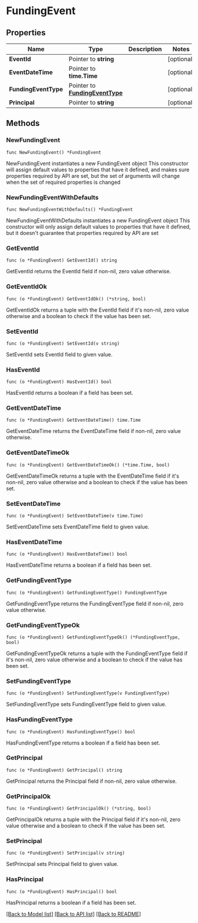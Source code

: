# FundingEvent

## Properties

Name | Type | Description | Notes
------------ | ------------- | ------------- | -------------
**EventId** | Pointer to **string** |  | [optional] 
**EventDateTime** | Pointer to **time.Time** |  | [optional] 
**FundingEventType** | Pointer to [**FundingEventType**](FundingEventType.md) |  | [optional] 
**Principal** | Pointer to **string** |  | [optional] 

## Methods

### NewFundingEvent

`func NewFundingEvent() *FundingEvent`

NewFundingEvent instantiates a new FundingEvent object
This constructor will assign default values to properties that have it defined,
and makes sure properties required by API are set, but the set of arguments
will change when the set of required properties is changed

### NewFundingEventWithDefaults

`func NewFundingEventWithDefaults() *FundingEvent`

NewFundingEventWithDefaults instantiates a new FundingEvent object
This constructor will only assign default values to properties that have it defined,
but it doesn't guarantee that properties required by API are set

### GetEventId

`func (o *FundingEvent) GetEventId() string`

GetEventId returns the EventId field if non-nil, zero value otherwise.

### GetEventIdOk

`func (o *FundingEvent) GetEventIdOk() (*string, bool)`

GetEventIdOk returns a tuple with the EventId field if it's non-nil, zero value otherwise
and a boolean to check if the value has been set.

### SetEventId

`func (o *FundingEvent) SetEventId(v string)`

SetEventId sets EventId field to given value.

### HasEventId

`func (o *FundingEvent) HasEventId() bool`

HasEventId returns a boolean if a field has been set.

### GetEventDateTime

`func (o *FundingEvent) GetEventDateTime() time.Time`

GetEventDateTime returns the EventDateTime field if non-nil, zero value otherwise.

### GetEventDateTimeOk

`func (o *FundingEvent) GetEventDateTimeOk() (*time.Time, bool)`

GetEventDateTimeOk returns a tuple with the EventDateTime field if it's non-nil, zero value otherwise
and a boolean to check if the value has been set.

### SetEventDateTime

`func (o *FundingEvent) SetEventDateTime(v time.Time)`

SetEventDateTime sets EventDateTime field to given value.

### HasEventDateTime

`func (o *FundingEvent) HasEventDateTime() bool`

HasEventDateTime returns a boolean if a field has been set.

### GetFundingEventType

`func (o *FundingEvent) GetFundingEventType() FundingEventType`

GetFundingEventType returns the FundingEventType field if non-nil, zero value otherwise.

### GetFundingEventTypeOk

`func (o *FundingEvent) GetFundingEventTypeOk() (*FundingEventType, bool)`

GetFundingEventTypeOk returns a tuple with the FundingEventType field if it's non-nil, zero value otherwise
and a boolean to check if the value has been set.

### SetFundingEventType

`func (o *FundingEvent) SetFundingEventType(v FundingEventType)`

SetFundingEventType sets FundingEventType field to given value.

### HasFundingEventType

`func (o *FundingEvent) HasFundingEventType() bool`

HasFundingEventType returns a boolean if a field has been set.

### GetPrincipal

`func (o *FundingEvent) GetPrincipal() string`

GetPrincipal returns the Principal field if non-nil, zero value otherwise.

### GetPrincipalOk

`func (o *FundingEvent) GetPrincipalOk() (*string, bool)`

GetPrincipalOk returns a tuple with the Principal field if it's non-nil, zero value otherwise
and a boolean to check if the value has been set.

### SetPrincipal

`func (o *FundingEvent) SetPrincipal(v string)`

SetPrincipal sets Principal field to given value.

### HasPrincipal

`func (o *FundingEvent) HasPrincipal() bool`

HasPrincipal returns a boolean if a field has been set.


[[Back to Model list]](../README.md#documentation-for-models) [[Back to API list]](../README.md#documentation-for-api-endpoints) [[Back to README]](../README.md)


